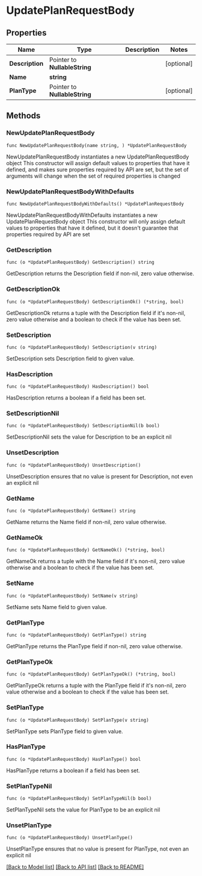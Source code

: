 # UpdatePlanRequestBody

## Properties

Name | Type | Description | Notes
------------ | ------------- | ------------- | -------------
**Description** | Pointer to **NullableString** |  | [optional] 
**Name** | **string** |  | 
**PlanType** | Pointer to **NullableString** |  | [optional] 

## Methods

### NewUpdatePlanRequestBody

`func NewUpdatePlanRequestBody(name string, ) *UpdatePlanRequestBody`

NewUpdatePlanRequestBody instantiates a new UpdatePlanRequestBody object
This constructor will assign default values to properties that have it defined,
and makes sure properties required by API are set, but the set of arguments
will change when the set of required properties is changed

### NewUpdatePlanRequestBodyWithDefaults

`func NewUpdatePlanRequestBodyWithDefaults() *UpdatePlanRequestBody`

NewUpdatePlanRequestBodyWithDefaults instantiates a new UpdatePlanRequestBody object
This constructor will only assign default values to properties that have it defined,
but it doesn't guarantee that properties required by API are set

### GetDescription

`func (o *UpdatePlanRequestBody) GetDescription() string`

GetDescription returns the Description field if non-nil, zero value otherwise.

### GetDescriptionOk

`func (o *UpdatePlanRequestBody) GetDescriptionOk() (*string, bool)`

GetDescriptionOk returns a tuple with the Description field if it's non-nil, zero value otherwise
and a boolean to check if the value has been set.

### SetDescription

`func (o *UpdatePlanRequestBody) SetDescription(v string)`

SetDescription sets Description field to given value.

### HasDescription

`func (o *UpdatePlanRequestBody) HasDescription() bool`

HasDescription returns a boolean if a field has been set.

### SetDescriptionNil

`func (o *UpdatePlanRequestBody) SetDescriptionNil(b bool)`

 SetDescriptionNil sets the value for Description to be an explicit nil

### UnsetDescription
`func (o *UpdatePlanRequestBody) UnsetDescription()`

UnsetDescription ensures that no value is present for Description, not even an explicit nil
### GetName

`func (o *UpdatePlanRequestBody) GetName() string`

GetName returns the Name field if non-nil, zero value otherwise.

### GetNameOk

`func (o *UpdatePlanRequestBody) GetNameOk() (*string, bool)`

GetNameOk returns a tuple with the Name field if it's non-nil, zero value otherwise
and a boolean to check if the value has been set.

### SetName

`func (o *UpdatePlanRequestBody) SetName(v string)`

SetName sets Name field to given value.


### GetPlanType

`func (o *UpdatePlanRequestBody) GetPlanType() string`

GetPlanType returns the PlanType field if non-nil, zero value otherwise.

### GetPlanTypeOk

`func (o *UpdatePlanRequestBody) GetPlanTypeOk() (*string, bool)`

GetPlanTypeOk returns a tuple with the PlanType field if it's non-nil, zero value otherwise
and a boolean to check if the value has been set.

### SetPlanType

`func (o *UpdatePlanRequestBody) SetPlanType(v string)`

SetPlanType sets PlanType field to given value.

### HasPlanType

`func (o *UpdatePlanRequestBody) HasPlanType() bool`

HasPlanType returns a boolean if a field has been set.

### SetPlanTypeNil

`func (o *UpdatePlanRequestBody) SetPlanTypeNil(b bool)`

 SetPlanTypeNil sets the value for PlanType to be an explicit nil

### UnsetPlanType
`func (o *UpdatePlanRequestBody) UnsetPlanType()`

UnsetPlanType ensures that no value is present for PlanType, not even an explicit nil

[[Back to Model list]](../README.md#documentation-for-models) [[Back to API list]](../README.md#documentation-for-api-endpoints) [[Back to README]](../README.md)



